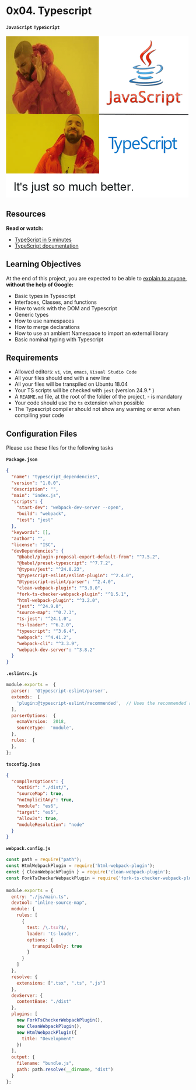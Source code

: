 # 0x04. Typescript

**`JavaScript`** **`TypeScript`**
<br><br>
<img src="https://github.com/Basant-Adel/alx-backend-javascript/blob/a37e6276c89201ea2f5b0d1a4e4ddf30638deaa6/0x04-TypeScript/typescript.png">

## Resources

**Read or watch:**

* [TypeScript in 5 minutes](https://intranet.alxswe.com/rltoken/waTSa9Mguj912pel9On57w)
* [TypeScript documentation](https://intranet.alxswe.com/rltoken/iPO8DlHCGzc1jnojLoP9HA)

## Learning Objectives

At the end of this project, you are expected to be able to [explain to anyone](https://fs.blog/feynman-learning-technique/), **without the help of Google:**

* Basic types in Typescript
* Interfaces, Classes, and functions
* How to work with the DOM and Typescript
* Generic types
* How to use namespaces
* How to merge declarations
* How to use an ambient Namespace to import an external library
* Basic nominal typing with Typescript

## Requirements

* Allowed editors: `vi`, `vim`, `emacs`, `Visual Studio Code`
* All your files should end with a new line
* All your files will be transpiled on Ubuntu 18.04
* Your TS scripts will be checked with `jest` (version 24.9.* )
* A `README.md` file, at the root of the folder of the project, - is mandatory
* Your code should use the `ts` extension when possible
* The Typescript compiler should not show any warning or error when compiling your code

## Configuration Files

Please use these files for the following tasks

**`Package.json`**

```json
{
  "name": "typescript_dependencies",
  "version": "1.0.0",
  "description": "",
  "main": "index.js",
  "scripts": {
    "start-dev": "webpack-dev-server --open",
    "build": "webpack",
    "test": "jest"
  },
  "keywords": [],
  "author": "",
  "license": "ISC",
  "devDependencies": {
    "@babel/plugin-proposal-export-default-from": "^7.5.2",
    "@babel/preset-typescript": "^7.7.2",
    "@types/jest": "^24.0.23",
    "@typescript-eslint/eslint-plugin": "^2.4.0",
    "@typescript-eslint/parser": "^2.4.0",
    "clean-webpack-plugin": "^3.0.0",
    "fork-ts-checker-webpack-plugin": "^1.5.1",
    "html-webpack-plugin": "^3.2.0",
    "jest": "^24.9.0",
    "source-map": "^0.7.3",
    "ts-jest": "^24.1.0",
    "ts-loader": "^6.2.0",
    "typescript": "^3.6.4",
    "webpack": "^4.41.2",
    "webpack-cli": "^3.3.9",
    "webpack-dev-server": "^3.8.2"
  }
}
```

**`.eslintrc.js`**

```js
module.exports =  {
  parser:  '@typescript-eslint/parser',
  extends:  [
    'plugin:@typescript-eslint/recommended',  // Uses the recommended rules from @typescript-eslint/eslint-plugin
  ],
  parserOptions:  {
    ecmaVersion:  2018,
    sourceType:  'module',
  },
  rules:  {
  },
};

```

**`tsconfig.json`**

```json
{
  "compilerOptions": {
    "outDir": "./dist/",
    "sourceMap": true,
    "noImplicitAny": true,
    "module": "es6",
    "target": "es5",
    "allowJs": true,
    "moduleResolution": "node"
  }
}
```

**`webpack.config.js`**

```js
const path = require("path");
const HtmlWebpackPlugin = require('html-webpack-plugin');
const { CleanWebpackPlugin } = require('clean-webpack-plugin');
const ForkTsCheckerWebpackPlugin = require('fork-ts-checker-webpack-plugin');

module.exports = {
  entry: "./js/main.ts",
  devtool: "inline-source-map",
  module: {
    rules: [
      {
        test: /\.tsx?$/,
        loader: 'ts-loader',
        options: {
          transpileOnly: true
        }
      }
    ]
  },
  resolve: {
    extensions: [".tsx", ".ts", ".js"]
  },
  devServer: {
    contentBase: "./dist"
  },
  plugins: [
    new ForkTsCheckerWebpackPlugin(),
    new CleanWebpackPlugin(),
    new HtmlWebpackPlugin({
      title: "Development"
    })
  ],
  output: {
    filename: "bundle.js",
    path: path.resolve(__dirname, "dist")
  }
};
```
